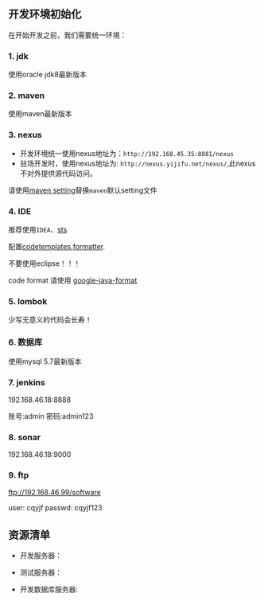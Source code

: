 ## 开发环境初始化

在开始开发之前，我们需要统一环境：

### 1. jdk

使用oracle jdk8最新版本

### 2. maven

使用maven最新版本

### 3. nexus

* 开发环境统一使用nexus地址为：`http://192.168.45.35:8081/nexus`
* 驻场开发时，使用nexus地址为: `http://nexus.yijifu.net/nexus/`,此nexus不对外提供源代码访问。

请使用[maven setting](maven/settings.xml)替换`maven`默认setting文件

### 4. IDE

推荐使用`IDEA`、[sts](https://spring.io/tools/sts)

配置[codetemplates](ide/acooly-eclipse-codetemplates.xml),[formatter](ide/acooly-eclipse-formatter.xml).

不要使用eclipse！！！

code format 请使用 [google-java-format](https://github.com/google/google-java-format)

### 5. lombok

少写无意义的代码会长寿！

### 6. 数据库

使用mysql 5.7最新版本

### 7. jenkins

192.168.46.18:8888

账号:admin 密码:admin123


### 8. sonar

192.168.46.18:9000

### 9. ftp

ftp://192.168.46.99/software

user: cqyjf
passwd: cqyjf123



## 资源清单

* 开发服务器：

		
		

* 测试服务器：


		
* 开发数据库服务器:



